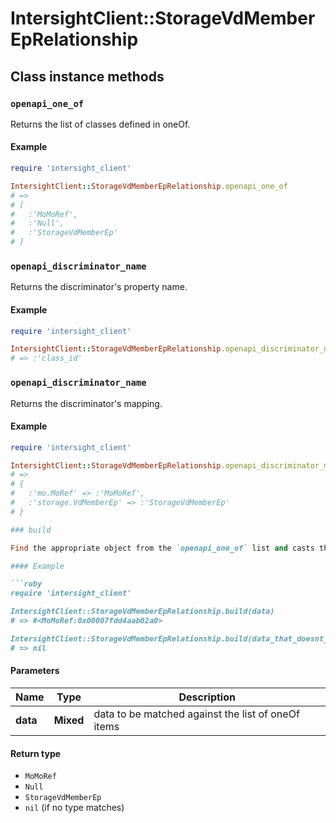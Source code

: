 # IntersightClient::StorageVdMemberEpRelationship

## Class instance methods

### `openapi_one_of`

Returns the list of classes defined in oneOf.

#### Example

```ruby
require 'intersight_client'

IntersightClient::StorageVdMemberEpRelationship.openapi_one_of
# =>
# [
#   :'MoMoRef',
#   :'Null',
#   :'StorageVdMemberEp'
# ]
```

### `openapi_discriminator_name`

Returns the discriminator's property name.

#### Example

```ruby
require 'intersight_client'

IntersightClient::StorageVdMemberEpRelationship.openapi_discriminator_name
# => :'class_id'
```

### `openapi_discriminator_name`

Returns the discriminator's mapping.

#### Example

```ruby
require 'intersight_client'

IntersightClient::StorageVdMemberEpRelationship.openapi_discriminator_mapping
# =>
# {
#   :'mo.MoRef' => :'MoMoRef',
#   :'storage.VdMemberEp' => :'StorageVdMemberEp'
# }

### build

Find the appropriate object from the `openapi_one_of` list and casts the data into it.

#### Example

```ruby
require 'intersight_client'

IntersightClient::StorageVdMemberEpRelationship.build(data)
# => #<MoMoRef:0x00007fdd4aab02a0>

IntersightClient::StorageVdMemberEpRelationship.build(data_that_doesnt_match)
# => nil
```

#### Parameters

| Name | Type | Description |
| ---- | ---- | ----------- |
| **data** | **Mixed** | data to be matched against the list of oneOf items |

#### Return type

- `MoMoRef`
- `Null`
- `StorageVdMemberEp`
- `nil` (if no type matches)

